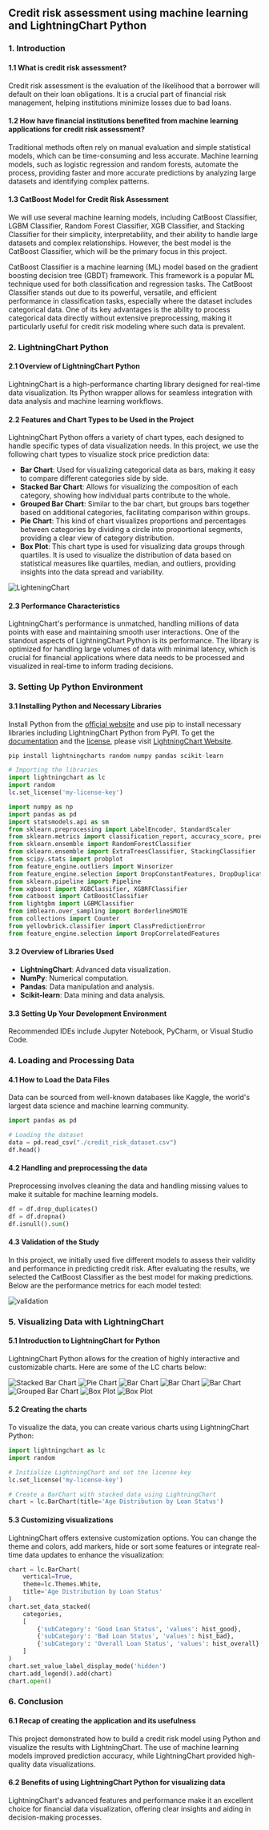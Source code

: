 ## Credit risk assessment using machine learning and LightningChart Python

### 1. Introduction

#### 1.1 What is credit risk assessment?
Credit risk assessment is the evaluation of the likelihood that a borrower will default on their loan obligations. It is a crucial part of financial risk management, helping institutions minimize losses due to bad loans.

#### 1.2 How have financial institutions benefited from machine learning applications for credit risk assessment?
Traditional methods often rely on manual evaluation and simple statistical models, which can be time-consuming and less accurate. Machine learning models, such as logistic regression and random forests, automate the process, providing faster and more accurate predictions by analyzing large datasets and identifying complex patterns.

#### 1.3 CatBoost Model for Credit Risk Assessment
We will use several machine learning models, including CatBoost Classifier, LGBM Classifier, Random Forest Classifier, XGB Classifier, and Stacking Classifier for their simplicity, interpretability, and their ability to handle large datasets and complex relationships. However, the best model is the CatBoost Classifier, which will be the primary focus in this project.

CatBoost Classifier is a machine learning (ML) model based on the gradient boosting decision tree (GBDT) framework. This framework is a popular ML technique used for both classification and regression tasks. The CatBoost Classifier stands out due to its powerful, versatile, and efficient performance in classification tasks, especially where the dataset includes categorical data. One of its key advantages is the ability to process categorical data directly without extensive preprocessing, making it particularly useful for credit risk modeling where such data is prevalent.

### 2. LightningChart Python 

#### 2.1 Overview of LightningChart Python
LightningChart is a high-performance charting library designed for real-time data visualization. Its Python wrapper allows for seamless integration with data analysis and machine learning workflows.

#### 2.2 Features and Chart Types to be Used in the Project
LightningChart Python offers a variety of chart types, each designed to handle specific types of data visualization needs. In this project, we use the following chart types to visualize stock price prediction data:

- **Bar Chart**: Used for visualizing categorical data as bars, making it easy to compare different categories side by side.
- **Stacked Bar Chart**: Allows for visualizing the composition of each category, showing how individual parts contribute to the whole.
- **Grouped Bar Chart**: Similar to the bar chart, but groups bars together based on additional categories, facilitating comparison within groups.
- **Pie Chart**: This kind of chart visualizes proportions and percentages between categories by dividing a circle into proportional segments, providing a clear view of category distribution.
- **Box Plot**: This chart type is used for visualizing data groups through quartiles. It is used to visualize the distribution of data based on statistical measures like quartiles, median, and outliers, providing insights into the data spread and variability.

![LighteningChart](./images/charts.png)

#### 2.3 Performance Characteristics
LightningChart's performance is unmatched, handling millions of data points with ease and maintaining smooth user interactions. One of the standout aspects of LightningChart Python is its performance. The library is optimized for handling large volumes of data with minimal latency, which is crucial for financial applications where data needs to be processed and visualized in real-time to inform trading decisions.

### 3. Setting Up Python Environment

#### 3.1 Installing Python and Necessary Libraries
Install Python from the [official website](https://www.python.org/downloads/) and use pip to install necessary libraries including LightningChart Python from PyPI. To get the [documentation](https://lightningchart.com/python-charts/docs/) and the [license](https://lightningchart.com/python-charts/), please visit [LightningChart Website](https://lightningchart.com/).

```python
pip install lightningcharts random numpy pandas scikit-learn
```

```python
# Importing the libraries
import lightningchart as lc
import random
lc.set_license('my-license-key')

import numpy as np
import pandas as pd
import statsmodels.api as sm
from sklearn.preprocessing import LabelEncoder, StandardScaler
from sklearn.metrics import classification_report, accuracy_score, precision_score, recall_score, f1_score, roc_auc_score
from sklearn.ensemble import RandomForestClassifier
from sklearn.ensemble import ExtraTreesClassifier, StackingClassifier
from scipy.stats import probplot
from feature_engine.outliers import Winsorizer
from feature_engine.selection import DropConstantFeatures, DropDuplicateFeatures
from sklearn.pipeline import Pipeline
from xgboost import XGBClassifier, XGBRFClassifier
from catboost import CatBoostClassifier
from lightgbm import LGBMClassifier
from imblearn.over_sampling import BorderlineSMOTE
from collections import Counter
from yellowbrick.classifier import ClassPredictionError
from feature_engine.selection import DropCorrelatedFeatures
```

#### 3.2 Overview of Libraries Used
- **LightningChart**: Advanced data visualization.
- **NumPy**: Numerical computation.
- **Pandas**: Data manipulation and analysis.
- **Scikit-learn**: Data mining and data analysis.

#### 3.3 Setting Up Your Development Environment
Recommended IDEs include Jupyter Notebook, PyCharm, or Visual Studio Code.

### 4. Loading and Processing Data

#### 4.1 How to Load the Data Files
Data can be sourced from well-known databases like Kaggle, the world's largest data science and machine learning community.

```python
import pandas as pd

# Loading the dataset
data = pd.read_csv("./credit_risk_dataset.csv")
df.head()
```

#### 4.2 Handling and preprocessing the data
Preprocessing involves cleaning the data and handling missing values to make it suitable for machine learning models. 

```python
df = df.drop_duplicates()
df = df.dropna()
df.isnull().sum()
```

#### 4.3 Validation of the Study
In this project, we initially used five different models to assess their validity and performance in predicting credit risk. After evaluating the results, we selected the CatBoost Classifier as the best model for making predictions. Below are the performance metrics for each model tested:

![validation](./images/validation.png)

### 5. Visualizing Data with LightningChart

#### 5.1 Introduction to LightningChart for Python
LightningChart Python allows for the creation of highly interactive and customizable charts. Here are some of the LC charts below:

![Stacked Bar Chart](./images/stacked%20bar%20chart.png)
![Pie Chart](./images/pie%20chart.png)
![Bar Chart](./images/bar%20chart%201.png)
![Bar Chart](./images/bar%20chart%202.png)
![Bar Chart](./images/bar%20chart%203.png)
![Grouped Bar Chart](./images/grouped%20bar%20chart.png)
![Box Plot](./images/Box%20plot%201.png)
![Box Plot](./images/Box%20plot%202.png)

#### 5.2 Creating the charts
To visualize the data, you can create various charts using LightningChart Python:

```python
import lightningchart as lc
import random

# Initialize LightningChart and set the license key
lc.set_license('my-license-key')

# Create a BarChart with stacked data using LightningChart
chart = lc.BarChart(title='Age Distribution by Loan Status')
```

#### 5.3 Customizing visualizations
LightningChart offers extensive customization options. You can change the theme and colors, add markers, hide or sort some features or integrate real-time data updates to enhance the visualization:

```python
chart = lc.BarChart(
    vertical=True, 
    theme=lc.Themes.White, 
    title='Age Distribution by Loan Status'
)
chart.set_data_stacked(
    categories,
    [
        {'subCategory': 'Good Loan Status', 'values': hist_good},
        {'subCategory': 'Bad Loan Status', 'values': hist_bad},
        {'subCategory': 'Overall Loan Status', 'values': hist_overall}
    ]
)
chart.set_value_label_display_mode('hidden')
chart.add_legend().add(chart)
chart.open()
```

### 6. Conclusion

#### 6.1 Recap of creating the application and its usefulness
This project demonstrated how to build a credit risk model using Python and visualize the results with LightningChart. The use of machine learning models improved prediction accuracy, while LightningChart provided high-quality data visualizations.

#### 6.2 Benefits of using LightningChart Python for visualizing data
LightningChart's advanced features and performance make it an excellent choice for financial data visualization, offering clear insights and aiding in decision-making processes.


